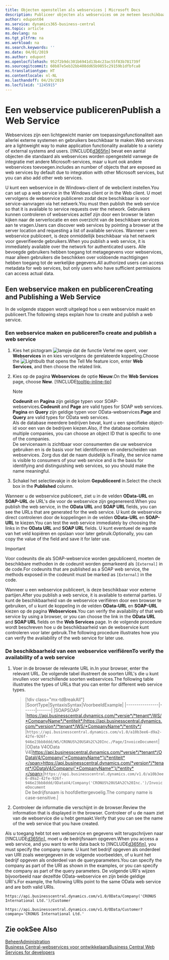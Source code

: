 ```yaml
---
title: Objecten openstellen als webservices | Microsoft Docs
description: Publiceer objecten als webservices om ze meteen beschikbaar te maken voor uw Business Central-oplossing.
author: edupont04
ms.service: dynamics365-business-central
ms.topic: article
ms.devlang: na
ms.tgt_pltfrm: na
ms.workload: na
ms.search.keywords: ''
ms.date: 04/01/2019
ms.author: edupont
ms.openlocfilehash: 952f2b9dc301b6941d13b4c23ac55f83b781739f
ms.sourcegitcommit: 60b87e5eb32bb408dd65b9855c29159b1dfbfca8
ms.translationtype: HT
ms.contentlocale: nl-NL
ms.lasthandoff: 04/29/2019
ms.locfileid: "1245915"
---
```

# <a name="publish-a-web-service"></a><span data-ttu-id="2221d-103">Een webservice publiceren</span><span class="sxs-lookup"><span data-stu-id="2221d-103">Publish a Web Service</span></span>

<span data-ttu-id="2221d-104">Webservices zijn een lichtgewicht manier om toepassingsfunctionaliteit aan allerlei externe systemen en gebruikers beschikbaar te maken.</span><span class="sxs-lookup"><span data-stu-id="2221d-104">Web services are a lightweight way to make application functionality available to a variety of external systems and users.</span></span> [!INCLUDE[d365fin](includes/d365fin_md.md)] <span data-ttu-id="2221d-105">bevat een aantal objecten die standaard als webservices worden opengesteld vanwege de integratie met andere Microsoft-services, maar u kunt ook andere webservices toevoegen.</span><span class="sxs-lookup"><span data-stu-id="2221d-105">includes an number of objects that are exposed as web services by default due to integration with other Microsoft services, but you can also add other web services.</span></span>  

<span data-ttu-id="2221d-106">U kunt een webservice in de Windows-client of de webclient instellen.</span><span class="sxs-lookup"><span data-stu-id="2221d-106">You can set up a web service in the Windows client or in the Web client.</span></span> <span data-ttu-id="2221d-107">U moet vervolgens de webservice publiceren zodat deze beschikbaar is voor service-aanvragen via het netwerk.</span><span class="sxs-lookup"><span data-stu-id="2221d-107">You must then publish the web service so that it is available to service requests over the network.</span></span> <span data-ttu-id="2221d-108">Gebruikers kunnen controleren of webservices actief zijn door een browser te laten kijken naar de serverlocatie en een overzicht van de beschikbare services aan te vragen.</span><span class="sxs-lookup"><span data-stu-id="2221d-108">Users can discover web services by pointing a browser at the server location and requesting a list of available services.</span></span> <span data-ttu-id="2221d-109">Wanneer u een webservice publiceert, is deze onmiddellijk beschikbaar via het netwerk voor geverifieerde gebruikers.</span><span class="sxs-lookup"><span data-stu-id="2221d-109">When you publish a web service, it is immediately available over the network for authenticated users.</span></span> <span data-ttu-id="2221d-110">Alle bevoegde gebruikers hebben toegang tot metagegevens voor webservices, maar alleen gebruikers die beschikken over voldoende machtigingen hebben toegang tot de werkelijke gegevens.</span><span class="sxs-lookup"><span data-stu-id="2221d-110">All authorized users can access metadata for web services, but only users who have sufficient permissions can access actual data.</span></span>

## <a name="creating-and-publishing-a-web-service"></a><span data-ttu-id="2221d-111">Een webservice maken en publiceren</span><span class="sxs-lookup"><span data-stu-id="2221d-111">Creating and Publishing a Web Service</span></span>  
<span data-ttu-id="2221d-112">In de volgende stappen wordt uitgelegd hoe u een webservice maakt en publiceert.</span><span class="sxs-lookup"><span data-stu-id="2221d-112">The following steps explain how to create and publish a web service.</span></span>  

### <a name="to-create-and-publish-a-web-service"></a><span data-ttu-id="2221d-113">Een webservice maken en publiceren</span><span class="sxs-lookup"><span data-stu-id="2221d-113">To create and publish a web service</span></span>  

1. <span data-ttu-id="2221d-114">Kies het pictogram ![lampje dat de functie Vertel me opent](media/ui-search/search_small.png "Vertel me wat u wilt doen"), voer **Webservices** in en kies vervolgens de gerelateerde koppeling.</span><span class="sxs-lookup"><span data-stu-id="2221d-114">Choose the ![Lightbulb that opens the Tell Me feature](media/ui-search/search_small.png "Tell me what you want to do") icon, enter **Web Services**, and then choose the related link.</span></span>  
2. <span data-ttu-id="2221d-115">Kies op de pagina **Webservices** de optie **Nieuw**.</span><span class="sxs-lookup"><span data-stu-id="2221d-115">On the **Web Services** page, choose **New**.</span></span> [!INCLUDE[tooltip-inline-tip](includes/tooltip-inline-tip_md.md)]  

    > [!NOTE]  
    > <span data-ttu-id="2221d-116">**Codeunit** en **Pagina** zijn geldige typen voor SOAP-webservices.</span><span class="sxs-lookup"><span data-stu-id="2221d-116">**Codeunit** and **Page** are valid types for SOAP web services.</span></span> <span data-ttu-id="2221d-117">**Pagina** en **Query** zijn geldige typen voor OData-webservices.</span><span class="sxs-lookup"><span data-stu-id="2221d-117">**Page** and **Query** are valid types for OData web services.</span></span>  
    > <span data-ttu-id="2221d-118">Als de database meerdere bedrijven bevat, kunt u een specifieke object-id voor een van de bedrijven kiezen.</span><span class="sxs-lookup"><span data-stu-id="2221d-118">Also, if the database contains multiple companies, you can choose an object ID that is specific to one of the companies.</span></span>  
    > <span data-ttu-id="2221d-119">De servicenaam is zichtbaar voor consumenten die uw webservice gebruiken en is de basis voor het identificeren en onderscheiden van webservices. Zorg dus dat de naam duidelijk is.</span><span class="sxs-lookup"><span data-stu-id="2221d-119">Finally, the service name is visible to consumers of your web service and is the basis for identifying and distinguishing web services, so you should make the name meaningful.</span></span>

3. <span data-ttu-id="2221d-120">Schakel het selectievakje in de kolom **Gepubliceerd** in.</span><span class="sxs-lookup"><span data-stu-id="2221d-120">Select the check box in the **Published** column.</span></span>  

<span data-ttu-id="2221d-121">Wanneer u de webservice publiceert, ziet u in de velden **OData-URL** en **SOAP-URL** de URL's die voor de webservice zijn gegenereerd.</span><span class="sxs-lookup"><span data-stu-id="2221d-121">When you publish the web service, in the **OData URL** and **SOAP URL** fields, you can see the URLs that are generated for the web service.</span></span> <span data-ttu-id="2221d-122">U kunt de webservice direct controleren door de koppelingen in de velden **OData-URL** en **SOAP-URL** te kiezen.</span><span class="sxs-lookup"><span data-stu-id="2221d-122">You can test the web service immediately by choosing the links in the **OData URL** and **SOAP URL** fields.</span></span> <span data-ttu-id="2221d-123">U kunt eventueel de waarde van het veld kopiëren en opslaan voor later gebruik.</span><span class="sxs-lookup"><span data-stu-id="2221d-123">Optionally, you can copy the value of the field and save it for later use.</span></span>  

> [!IMPORTANT]
> <span data-ttu-id="2221d-124">Voor codeunits die als SOAP-webservice worden gepubliceerd, moeten de beschikbare methoden in de codeunit worden gemarkeerd als `[External]` in de code.</span><span class="sxs-lookup"><span data-stu-id="2221d-124">For codeunits that are published as a SOAP web service, the methods exposed in the codeunit must be marked as `[External]` in the code.</span></span>

<span data-ttu-id="2221d-125">Wanneer u een webservice publiceert, is deze beschikbaar voor externe partijen.</span><span class="sxs-lookup"><span data-stu-id="2221d-125">After you publish a web service, it is available to external parties.</span></span> <span data-ttu-id="2221d-126">U kunt de beschikbaarheid van de webservice verifiëren door een browser te gebruiken, of u kunt de koppeling in de velden **OData-URL** en **SOAP-URL** kiezen op de pagina **Webservices**.</span><span class="sxs-lookup"><span data-stu-id="2221d-126">You can verify the availability of that web service by using a browser, or you can choose the link in the **OData URL** and **SOAP URL** fields on the **Web Services** page.</span></span> <span data-ttu-id="2221d-127">In de volgende procedure wordt beschreven hoe u de beschikbaarheid van de webservice kunt controleren voor later gebruik.</span><span class="sxs-lookup"><span data-stu-id="2221d-127">The following procedure illustrates how you can verify the availability of the web service for later use.</span></span>  

### <a name="to-verify-the-availability-of-a-web-service"></a><span data-ttu-id="2221d-128">De beschikbaarheid van een webservice verifiëren</span><span class="sxs-lookup"><span data-stu-id="2221d-128">To verify the availability of a web service</span></span>  

1. <span data-ttu-id="2221d-129">Voer in de browser de relevante URL in.</span><span class="sxs-lookup"><span data-stu-id="2221d-129">In your browser, enter the relevant URL.</span></span> <span data-ttu-id="2221d-130">De volgende tabel illustreert de soorten URL's die u kunt invullen voor verschillende soorten webservices.</span><span class="sxs-lookup"><span data-stu-id="2221d-130">The following table illustrates the types of URLs that you can enter for different web service types.</span></span>  

    > [!div class="mx-tdBreakAll"]
    > |<span data-ttu-id="2221d-131">Soort</span><span class="sxs-lookup"><span data-stu-id="2221d-131">Type</span></span>|<span data-ttu-id="2221d-132">Syntaxis</span><span class="sxs-lookup"><span data-stu-id="2221d-132">Syntax</span></span>|<span data-ttu-id="2221d-133">Voorbeeld</span><span class="sxs-lookup"><span data-stu-id="2221d-133">Example</span></span>|
    > |----------------|------|-------|
    > |<span data-ttu-id="2221d-134">SOAP</span><span class="sxs-lookup"><span data-stu-id="2221d-134">SOAP</span></span> |<span data-ttu-id="2221d-135">https://api.businesscentral.dynamics.com/*versie*/*tenant*/WS/*CompanyName*/*entiteit*/</span><span class="sxs-lookup"><span data-stu-id="2221d-135">https://api.businesscentral.dynamics.com/*version*/*tenant*/WS/*CompanyName*/*entity*/</span></span> |`https://api.businesscentral.dynamics.com/v1.0/a10b3ee6-d9a2-42fe-926f-946e23bb8ddd/WS/CRONUS%20USA%2C%20Inc./Page/InvoiceDocument`|
    > |<span data-ttu-id="2221d-136">OData V4</span><span class="sxs-lookup"><span data-stu-id="2221d-136">OData V4</span></span>|<span data-ttu-id="2221d-137">https://api.businesscentral.dynamics.com/*versie*/*tenant*/ODataV4/Company('*CompanyName*')/*entiteit*</span><span class="sxs-lookup"><span data-stu-id="2221d-137">https://api.businesscentral.dynamics.com/*version*/*tenant*/ODataV4/Company('*CompanyName*')/*entity*</span></span>|`https://api.businesscentral.dynamics.com/v1.0/a10b3ee6-d9a2-42fe-926f-946e23bb8ddd/ODataV4/Company('CRONUS%20USA%2C%20Inc.')/InvoiceDocument`<br/>    <span data-ttu-id="2221d-138">De bedrijfsnaam is hoofdlettergevoelig.</span><span class="sxs-lookup"><span data-stu-id="2221d-138">The company name is case-sensitive.</span></span>|

2. <span data-ttu-id="2221d-139">Controleer de informatie die verschijnt in de browser.</span><span class="sxs-lookup"><span data-stu-id="2221d-139">Review the information that is displayed in the browser.</span></span> <span data-ttu-id="2221d-140">Controleer of u de naam ziet van de webservice die u hebt gemaakt.</span><span class="sxs-lookup"><span data-stu-id="2221d-140">Verify that you can see the name of the web service that you have created.</span></span>  

<span data-ttu-id="2221d-141">Als u toegang hebt tot een webservice en gegevens wilt terugschrijven naar [!INCLUDE[d365fin](includes/d365fin_md.md)], moet u de bedrijfsnaam opgeven.</span><span class="sxs-lookup"><span data-stu-id="2221d-141">When you access a web service, and you want to write data back to [!INCLUDE[d365fin](includes/d365fin_md.md)], you must specify the company name.</span></span> <span data-ttu-id="2221d-142">U kunt het bedrijf opgeven als onderdeel van URI zoals weergegeven in de volgende voorbeelden, of u kunt het bedrijf opgeven als onderdeel van de queryparameters.</span><span class="sxs-lookup"><span data-stu-id="2221d-142">You can specify the company as part of the URI as shown in the examples, or you can specify the company as part of the query parameters.</span></span> <span data-ttu-id="2221d-143">De volgende URI's wijzen bijvoorbeeld naar dezelfde OData-webservice en zijn beide geldige URI's.</span><span class="sxs-lookup"><span data-stu-id="2221d-143">For example, the following URIs point to the same OData web service and are both valid URIs.</span></span>  

```
https://api.businesscentral.dynamics.com/v1.0/OData/Company('CRONUS International Ltd.')/Customer  
```

```
https://api.businesscentral.dynamics.com/v1.0/OData/Customer?company='CRONUS International Ltd.'  
```

## <a name="see-also"></a><span data-ttu-id="2221d-144">Zie ook</span><span class="sxs-lookup"><span data-stu-id="2221d-144">See Also</span></span>

[<span data-ttu-id="2221d-145">Beheer</span><span class="sxs-lookup"><span data-stu-id="2221d-145">Administration</span></span>](admin-setup-and-administration.md)  
[<span data-ttu-id="2221d-146">Business Central-webservices voor ontwikkelaars</span><span class="sxs-lookup"><span data-stu-id="2221d-146">Business Central Web Services for developers</span></span>](/dynamics365/business-central/dev-itpro/webservices/web-services)  
